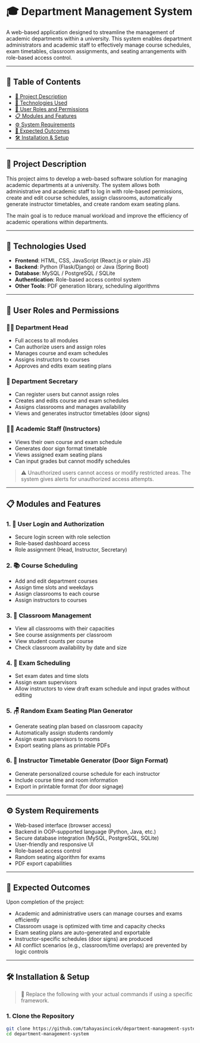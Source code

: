 # 🎓 Department Management System

A web-based application designed to streamline the management of academic departments within a university. This system enables department administrators and academic staff to effectively manage course schedules, exam timetables, classroom assignments, and seating arrangements with role-based access control.

---

## 📌 Table of Contents

- [📖 Project Description](#-project-description)
- [🧰 Technologies Used](#-technologies-used)
- [🔐 User Roles and Permissions](#-user-roles-and-permissions)
- [📋 Modules and Features](#-modules-and-features)
- [⚙️ System Requirements](#-system-requirements)
- [🚀 Expected Outcomes](#-expected-outcomes)
- [🛠️ Installation & Setup](#-installation--setup)

---

## 📖 Project Description

This project aims to develop a web-based software solution for managing academic departments at a university. The system allows both administrative and academic staff to log in with role-based permissions, create and edit course schedules, assign classrooms, automatically generate instructor timetables, and create random exam seating plans.

The main goal is to reduce manual workload and improve the efficiency of academic operations within departments.

---

## 🧰 Technologies Used

- **Frontend**: HTML, CSS, JavaScript (React.js or plain JS)
- **Backend**: Python (Flask/Django) or Java (Spring Boot)
- **Database**: MySQL / PostgreSQL / SQLite
- **Authentication**: Role-based access control system
- **Other Tools**: PDF generation library, scheduling algorithms

---

## 🔐 User Roles and Permissions

### 🧑‍🏫 Department Head
- Full access to all modules
- Can authorize users and assign roles
- Manages course and exam schedules
- Assigns instructors to courses
- Approves and edits exam seating plans

### 🧾 Department Secretary
- Can register users but cannot assign roles
- Creates and edits course and exam schedules
- Assigns classrooms and manages availability
- Views and generates instructor timetables (door signs)

### 👨‍🏫 Academic Staff (Instructors)
- Views their own course and exam schedule
- Generates door sign format timetable
- Views assigned exam seating plans
- Can input grades but cannot modify schedules

> ⚠️ Unauthorized users cannot access or modify restricted areas. The system gives alerts for unauthorized access attempts.

---

## 📋 Modules and Features

### 1. 🔐 User Login and Authorization
- Secure login screen with role selection
- Role-based dashboard access
- Role assignment (Head, Instructor, Secretary)

### 2. 📚 Course Scheduling
- Add and edit department courses
- Assign time slots and weekdays
- Assign classrooms to each course
- Assign instructors to courses

### 3. 🏫 Classroom Management
- View all classrooms with their capacities
- See course assignments per classroom
- View student counts per course
- Check classroom availability by date and size

### 4. 📝 Exam Scheduling
- Set exam dates and time slots
- Assign exam supervisors
- Allow instructors to view draft exam schedule and input grades without editing

### 5. 🪑 Random Exam Seating Plan Generator
- Generate seating plan based on classroom capacity
- Automatically assign students randomly
- Assign exam supervisors to rooms
- Export seating plans as printable PDFs

### 6. 🧾 Instructor Timetable Generator (Door Sign Format)
- Generate personalized course schedule for each instructor
- Include course time and room information
- Export in printable format (for door signage)

---

## ⚙️ System Requirements

- Web-based interface (browser access)
- Backend in OOP-supported language (Python, Java, etc.)
- Secure database integration (MySQL, PostgreSQL, SQLite)
- User-friendly and responsive UI
- Role-based access control
- Random seating algorithm for exams
- PDF export capabilities

---

## 🚀 Expected Outcomes

Upon completion of the project:

- Academic and administrative users can manage courses and exams efficiently
- Classroom usage is optimized with time and capacity checks
- Exam seating plans are auto-generated and exportable
- Instructor-specific schedules (door signs) are produced
- All conflict scenarios (e.g., classroom/time overlaps) are prevented by logic controls

---

## 🛠️ Installation & Setup

> 📌 Replace the following with your actual commands if using a specific framework.

### 1. Clone the Repository

```bash
git clone https://github.com/tahayasincicek/department-management-system.git
cd department-management-system
